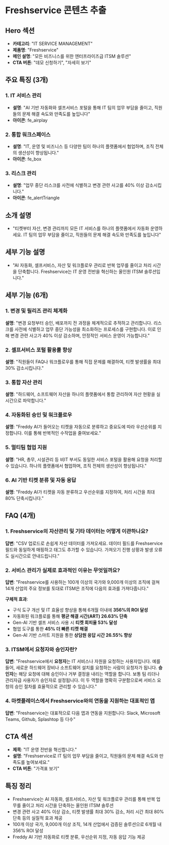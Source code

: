 # Freshservice 콘텐츠 추출

## Hero 섹션
- **카테고리**: "IT SERVICE MANAGEMENT"
- **제품명**: "Freshservice"
- **메인 설명**: "모든 비즈니스를 위한 엔터프라이즈급 ITSM 솔루션"
- **CTA 버튼**: "데모 신청하기", "자세히 보기"

## 주요 특징 (3개)

### 1. IT 서비스 관리
- **설명**: "AI 기반 자동화와 셀프서비스 포털을 통해 IT 팀의 업무 부담을 줄이고, 직원들의 문제 해결 속도와 만족도를 높입니다"
- **아이콘**: fe_airplay

### 2. 통합 워크스페이스
- **설명**: "IT, 운영 및 비즈니스 등 다양한 팀이 하나의 플랫폼에서 협업하며, 조직 전체의 생산성이 향상됩니다."
- **아이콘**: fe_box

### 3. 리스크 관리
- **설명**: "업무 중단 리스크를 사전에 식별하고 변경 관련 사고를 40% 이상 감소시킵니다."
- **아이콘**: fe_alertTriangle

## 소개 설명
- "티켓부터 자산, 변경 관리까지 모든 IT 서비스를 하나의 플랫폼에서 자동화 운영하세요. IT 팀의 업무 부담을 줄이고, 직원들의 문제 해결 속도와 만족도를 높입니다"

## 세부 기능 설명
- "AI 자동화, 셀프서비스, 자산 및 워크플로우 관리로 반복 업무를 줄이고 처리 시간을 단축합니다. Freshservice는 IT 운영 전반을 혁신하는 올인원 ITSM 솔루션입니다."

## 세부 기능 (6개)

### 1. 변경 및 릴리즈 관리 체계화
**설명**: "변경 요청부터 승인, 배포까지 전 과정을 체계적으로 추적하고 관리합니다. 리스크를 사전에 식별하고 업무 중단 가능성을 최소화하는 프로세스를 구현합니다. 이로 인해 변경 관련 사고가 40% 이상 감소하며, 안정적인 서비스 운영이 가능합니다."

### 2. 셀프서비스 포털 활용률 향상
**설명**: "직원들이 FAQ나 워크플로우를 통해 직접 문제를 해결하여, 티켓 발생률을 최대 30% 감소시킵니다."

### 3. 통합 자산 관리
**설명**: "하드웨어, 소프트웨어 자산을 하나의 플랫폼에서 통합 관리하여 자산 현황을 실시간으로 파악합니다."

### 4. 자동화된 승인 및 워크플로우
**설명**: "Freddy AI가 들어오는 티켓을 자동으로 분류하고 중요도에 따라 우선순위를 지정합니다. 이를 통해 반복적인 수작업을 줄여보세요."

### 5. 멀티팀 협업 지원
**설명**: "HR, 총무, 시설관리 등 비IT 부서도 동일한 서비스 포털을 활용해 요청을 처리할 수 있습니다. 하나의 플랫폼에서 협업하며, 조직 전체의 생산성이 향상됩니다."

### 6. AI 기반 티켓 분류 및 자동 응답
**설명**: "Freddy AI가 티켓을 자동 분류하고 우선순위를 지정하여, 처리 시간을 최대 80% 단축시킵니다."

## FAQ (4개)

### 1. Freshservice의 자산관리 및 기타 데이터는 어떻게 이관하나요?
**답변**: "CSV 업로드로 손쉽게 자산 데이터를 가져오세요. 데이터 필드를 Freshservice 필드와 동일하게 매핑하고 태그도 추가할 수 있습니다. 가져오기 진행 상황과 발생 오류도 실시간으로 안내드립니다."

### 2. 서비스 관리가 실제로 효과적인 이유는 무엇일까요?
**답변**: "Freshservice를 사용하는 100개 이상의 국가와 9,000개 이상의 조직에 걸쳐 14개 산업의 주요 정보를 토대로 ITSM은 조직에 다음의 효과를 가져다줍니다."

**구체적 효과**:
- 구식 도구 개선 및 IT 효율성 향상을 통해 6개월 이내에 **356%의 ROI 달성**
- 자동화된 워크플로를 통해 **평균 해결 시간(ART) 26.63% 단축**
- Gen-AI 기반 셀프 서비스 사용 시 **티켓 회피율 53% 달성**
- 협업 도구를 통한 **45% 더 빠른 티켓 해결**
- Gen-AI 기반 스마트 지원을 통한 **상담원 응답 시간 26.55% 향상**

### 3. ITSM에서 요청자와 승인자란?
**답변**: "Freshservice에서 **요청자**는 IT 서비스나 자원을 요청하는 사용자입니다. 예를 들어, 새로운 하드웨어 장비나 소프트웨어 설치를 요청하는 사람이 요청자가 됩니다. **승인자**는 해당 요청에 대해 승인이나 거부 결정을 내리는 역할을 합니다. 보통 팀 리더나 관리자급 사용자가 승인자로 설정됩니다. 이 두 역할을 명확히 구분함으로써 서비스 요청의 승인 절차를 효율적으로 관리할 수 있습니다."

### 4. 마켓플레이스에서 Freshservice와의 연동을 지원하는 대표적인 앱
**답변**: "Freshservice는 대표적으로 다음 앱과 연동을 지원합니다: Slack, Microsoft Teams, Github, Splashtop 등 다수"

## CTA 섹션
- **제목**: "IT 운영 전반을 혁신합니다."
- **설명**: "Freshservice로 IT 팀의 업무 부담을 줄이고, 직원들의 문제 해결 속도와 만족도를 높여보세요."
- **CTA 버튼**: "가격표 보기"

## 특징 정리
- Freshservice는 AI 자동화, 셀프서비스, 자산 및 워크플로우 관리를 통해 반복 업무를 줄이고 처리 시간을 단축하는 올인원 ITSM 솔루션
- 변경 관련 사고 40% 이상 감소, 티켓 발생률 최대 30% 감소, 처리 시간 최대 80% 단축 등의 실질적 효과 제공
- 100개 이상 국가, 9,000개 이상 조직, 14개 산업에서 검증된 솔루션으로 6개월 내 356% ROI 달성
- Freddy AI 기반 자동화로 티켓 분류, 우선순위 지정, 자동 응답 기능 제공
